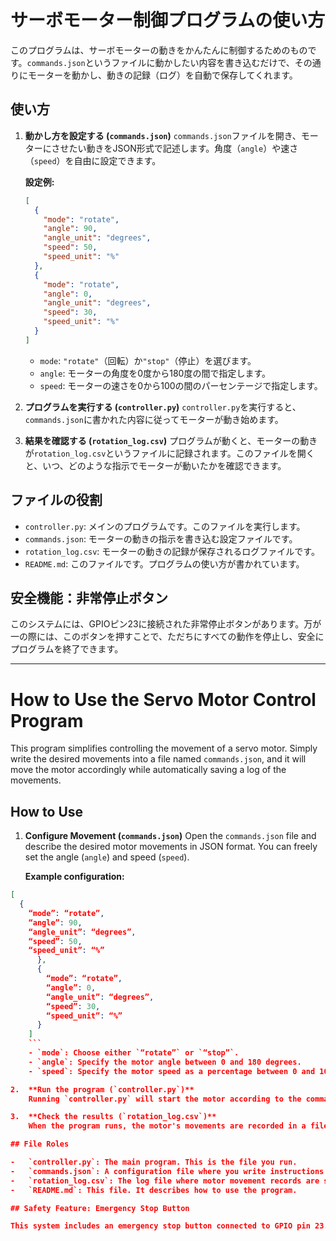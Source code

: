 # サーボモーター制御プログラムの使い方

このプログラムは、サーボモーターの動きをかんたんに制御するためのものです。`commands.json`というファイルに動かしたい内容を書き込むだけで、その通りにモーターを動かし、動きの記録（ログ）を自動で保存してくれます。

## 使い方

1.  **動かし方を設定する (`commands.json`)**
    `commands.json`ファイルを開き、モーターにさせたい動きをJSON形式で記述します。角度（`angle`）や速さ（`speed`）を自由に設定できます。

    **設定例:**
    ```json
    [
      {
        "mode": "rotate",
        "angle": 90,
        "angle_unit": "degrees",
        "speed": 50,
        "speed_unit": "%"
      },
      {
        "mode": "rotate",
        "angle": 0,
        "angle_unit": "degrees",
        "speed": 30,
        "speed_unit": "%"
      }
    ]
    ```
    - `mode`: `"rotate"`（回転）か`"stop"`（停止）を選びます。
    - `angle`: モーターの角度を0度から180度の間で指定します。
    - `speed`: モーターの速さを0から100の間のパーセンテージで指定します。

2.  **プログラムを実行する (`controller.py`)**
    `controller.py`を実行すると、`commands.json`に書かれた内容に従ってモーターが動き始めます。

3.  **結果を確認する (`rotation_log.csv`)**
    プログラムが動くと、モーターの動きが`rotation_log.csv`というファイルに記録されます。このファイルを開くと、いつ、どのような指示でモーターが動いたかを確認できます。

## ファイルの役割

-   `controller.py`: メインのプログラムです。このファイルを実行します。
-   `commands.json`: モーターの動きの指示を書き込む設定ファイルです。
-   `rotation_log.csv`: モーターの動きの記録が保存されるログファイルです。
-   `README.md`: このファイルです。プログラムの使い方が書かれています。

## 安全機能：非常停止ボタン

このシステムには、GPIOピン23に接続された非常停止ボタンがあります。万が一の際には、このボタンを押すことで、ただちにすべての動作を停止し、安全にプログラムを終了できます。

---

# How to Use the Servo Motor Control Program

This program simplifies controlling the movement of a servo motor. Simply write the desired movements into a file named `commands.json`, and it will move the motor accordingly while automatically saving a log of the movements.

## How to Use

1.  **Configure Movement (`commands.json`)**
    Open the `commands.json` file and describe the desired motor movements in JSON format. You can freely set the angle (`angle`) and speed (`speed`).

    **Example configuration:**
```json
[
  {
    “mode”: “rotate”,
    “angle”: 90,
    “angle_unit”: “degrees”,
    “speed”: 50,
    “speed_unit”: “%”
      },
      {
        “mode”: “rotate”,
        “angle”: 0,
        “angle_unit”: “degrees”,
        “speed”: 30,
        “speed_unit”: “%”
      }
    ]
    ```
    - `mode`: Choose either `“rotate”` or `“stop”`.
    - `angle`: Specify the motor angle between 0 and 180 degrees.
    - `speed`: Specify the motor speed as a percentage between 0 and 100.

2.  **Run the program (`controller.py`)**
    Running `controller.py` will start the motor according to the commands written in `commands.json`.

3.  **Check the results (`rotation_log.csv`)**
    When the program runs, the motor's movements are recorded in a file named `rotation_log.csv`. Opening this file allows you to see when and under what instructions the motor moved.

## File Roles

-   `controller.py`: The main program. This is the file you run.
-   `commands.json`: A configuration file where you write instructions for the motor's movements.
-   `rotation_log.csv`: The log file where motor movement records are saved.
-   `README.md`: This file. It describes how to use the program.

## Safety Feature: Emergency Stop Button

This system includes an emergency stop button connected to GPIO pin 23. In case of an emergency, pressing this button immediately stops all operations and safely terminates the program.
